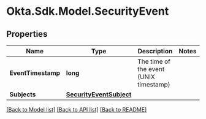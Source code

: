 # Okta.Sdk.Model.SecurityEvent

## Properties

Name | Type | Description | Notes
------------ | ------------- | ------------- | -------------
**EventTimestamp** | **long** | The time of the event (UNIX timestamp) | 
**Subjects** | [**SecurityEventSubject**](.md) |  | 

[[Back to Model list]](../README.md#documentation-for-models) [[Back to API list]](../README.md#documentation-for-api-endpoints) [[Back to README]](../README.md)

